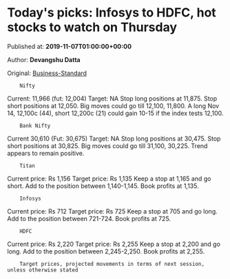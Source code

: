 
# Today's picks: Infosys to HDFC, hot stocks to watch on Thursday

Published at: **2019-11-07T01:00:00+00:00**

Author: **Devangshu Datta**

Original: [Business-Standard](https://www.business-standard.com/article/markets/today-s-picks-infosys-to-hdfc-hot-stocks-to-watch-on-thursday-119110700077_1.html)


        Nifty
      
Current: 11,966 (fut: 12,004)
Target: NA
Stop long positions at 11,875. Stop short positions at 12,050. Big moves could go till 12,100, 11,800. A long Nov 14, 12,100c (44), short 12,200c (21) could gain 10-15 if the index tests 12,100.

        Bank Nifty
      
Current 30,610 (Fut: 30,675)
Target: NA
Stop long positions at 30,475. Stop short positions at 30,825. Big moves could go till 31,100, 30,225. Trend appears to remain positive.

        Titan
      
Current price: Rs 1,156
Target price: Rs 1,135
Keep a stop at 1,165 and go short. Add to the position between 1,140-1,145. Book profits at 1,135.

        Infosys
      
Current price: Rs 712
Target price: Rs 725
Keep a stop at 705 and go long. Add to the position between 721-724. Book profits at 725.

        HDFC
      
Current price: Rs 2,220
Target price: Rs 2,255
Keep a stop at 2,200 and go long. Add to the position between 2,245-2,250. Book profits at 2,255.

        Target prices, projected movements in terms of next session, unless otherwise stated
      
